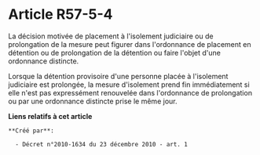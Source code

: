 # Article R57-5-4

La décision motivée de placement à l'isolement judiciaire ou de prolongation de la mesure peut figurer dans l'ordonnance de
placement en détention ou de prolongation de la détention ou faire l'objet d'une ordonnance distincte. 

Lorsque la détention provisoire d'une personne placée à l'isolement judiciaire est prolongée, la mesure d'isolement prend fin
immédiatement si elle n'est pas expressément renouvelée dans l'ordonnance de prolongation ou par une ordonnance distincte
prise le même jour.

**Liens relatifs à cet article**

	**Créé par**:

	  - Décret n°2010-1634 du 23 décembre 2010 - art. 1
